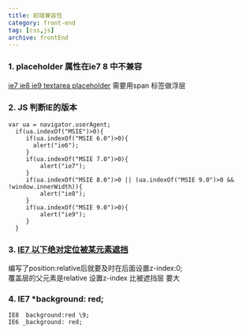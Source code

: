 ```yaml
---
title: 前端兼容性
category: front-end
tag: [css,js]
archive: frontEnd
---
```


### 1. placeholder 属性在ie7 8 中不兼容
[ie7 ie8 ie9 textarea placeholder](http://www.cnblogs.com/youngboy-front/p/7001655.html)
     需要用span 标签做浮层 

### 2. JS 判断IE的版本
```
var ua = navigator.userAgent;
  if(ua.indexOf("MSIE")>0){   
     if(ua.indexOf("MSIE 6.0")>0){   
       alert("ie6");    
     }   
     if(ua.indexOf("MSIE 7.0")>0){  
         alert("ie7");   
     }   
     if(ua.indexOf("MSIE 8.0")>0 || (ua.indexOf("MSIE 9.0")>0 && !window.innerWidth)){
         alert("ie8");  
     }   
     if(ua.indexOf("MSIE 9.0")>0){  
         alert("ie9");  
     }   
  }
```
### 3. [IE7 以下绝对定位被某元素遮挡](http://blog.sina.com.cn/s/blog_648b3bb101016l6n.html)
   编写了position:relative后就要及时在后面设置z-index:0;  
   覆盖层的父元素是relative 设置z-index 比被遮挡层 要大

### 4. IE7  *background: red;
    IE8  background:red \9;
    IE6 _background: red;



